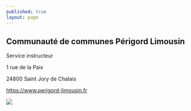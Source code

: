 ```yaml
---
published: true
layout: page
---
```

## Communauté de communes Périgord Limousin

Service instructeur

1 rue de la Paix

24800 Saint Jory de Chalais

<a href="https://www.perigord-limousin.fr" target="_blank">https://www.perigord-limousin.fr</a>

![]({{site.baseurl}}/data/images/3/portrait/03_PORTRAIT_logo.jpg)

